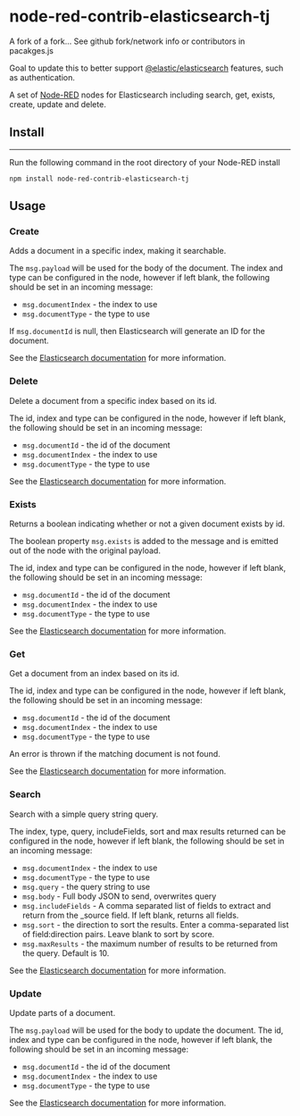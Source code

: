 # node-red-contrib-elasticsearch-tj

A fork of a fork... See github fork/network info or contributors in pacakges.js

Goal to update this to better support [@elastic/elasticsearch](https://github.com/elastic/elasticsearch-js) features,
such as authentication.

A set of [Node-RED](http://www.nodered.org) nodes for Elasticsearch including search, get, exists, create, update and delete.

## Install
-------

Run the following command in the root directory of your Node-RED install

```
npm install node-red-contrib-elasticsearch-tj
```

## Usage

### Create

<p>Adds a document in a specific index, making it searchable.</p>
<p>The <code>msg.payload</code> will be used for the body of the document. The index and type can be configured in the node, however if left blank, the following should be set in an incoming message:<ul><li><code>msg.documentIndex</code> - the index to use</li><li><code>msg.documentType</code> - the type to use</li></ul></p>
<p>If <code>msg.documentId</code> is null, then Elasticsearch will generate an ID for the document.</p>
<p>See the <a href="https://www.elastic.co/guide/en/elasticsearch/client/javascript-api/current/api-reference.html#api-create">Elasticsearch documentation</a> for more information.</p>

### Delete

<p>Delete a document from a specific index based on its id.</p>
<p>The id, index and type can be configured in the node, however if left blank, the following should be set in an incoming message:<ul><li><code>msg.documentId</code> - the id of the document</li><li><code>msg.documentIndex</code> - the index to use</li><li><code>msg.documentType</code> - the type to use</li></ul></p>
<p>See the <a href="https://www.elastic.co/guide/en/elasticsearch/client/javascript-api/current/api-reference.html#api-delete">Elasticsearch documentation</a> for more information.</p>

### Exists

<p>Returns a boolean indicating whether or not a given document exists by id.</p>
<p>The boolean property <code>msg.exists</code> is added to the message and is emitted out of the node with the original payload.</p>
<p>The id, index and type can be configured in the node, however if left blank, the following should be set in an incoming message:<ul><li><code>msg.documentId</code> - the id of the document</li><li><code>msg.documentIndex</code> - the index to use</li><li><code>msg.documentType</code> - the type to use</li></ul></p>
<p>See the <a href="https://www.elastic.co/guide/en/elasticsearch/client/javascript-api/current/api-reference.html#api-exists">Elasticsearch documentation</a> for more information.</p>

### Get

<p>Get a document from an index based on its id.</p>
<p>The id, index and type can be configured in the node, however if left blank, the following should be set in an incoming message:<ul><li><code>msg.documentId</code> - the id of the document</li><li><code>msg.documentIndex</code> - the index to use</li><li><code>msg.documentType</code> - the type to use</li></ul></p>
<p>An error is thrown if the matching document is not found.</p>
<p>See the <a href="https://www.elastic.co/guide/en/elasticsearch/client/javascript-api/current/api-reference.html#api-get">Elasticsearch documentation</a> for more information.</p>

### Search

<p>Search with a simple query string query.</p>
<p>The index, type, query, includeFields, sort and max results returned can be configured in the node, however if left blank, the following should be set in an incoming message:<ul><li><code>msg.documentIndex</code> - the index to use</li><li><code>msg.documentType</code> - the type to use</li><li><code>msg.query</code> - the query string to use</li><li><code>msg.body</code> - Full body JSON to send, overwrites query</li><li><code>msg.includeFields</code> - A comma separated list of fields to extract and return from the _source field. If left blank, returns all fields.</li><li><code>msg.sort</code> - the direction to sort the results. Enter a comma-separated list of field:direction pairs. Leave blank to sort by score.</li><li><code>msg.maxResults</code> - the maximum number of results to be returned from the query. Default is 10.</li></ul></p>
<p>See the <a href="https://www.elastic.co/guide/en/elasticsearch/client/javascript-api/current/api-reference.html#api-search">Elasticsearch documentation</a> for more information.</p>

### Update

<p>Update parts of a document.</p>
<p>The <code>msg.payload</code> will be used for the body to update the document. The id, index and type can be configured in the node, however if left blank, the following should be set in an incoming message:<ul><li><code>msg.documentId</code> - the id of the document</li><li><code>msg.documentIndex</code> - the index to use</li><li><code>msg.documentType</code> - the type to use</li></ul></p>
<p>See the <a href="https://www.elastic.co/guide/en/elasticsearch/client/javascript-api/current/api-reference.html#api-update">Elasticsearch documentation</a> for more information.</p>

